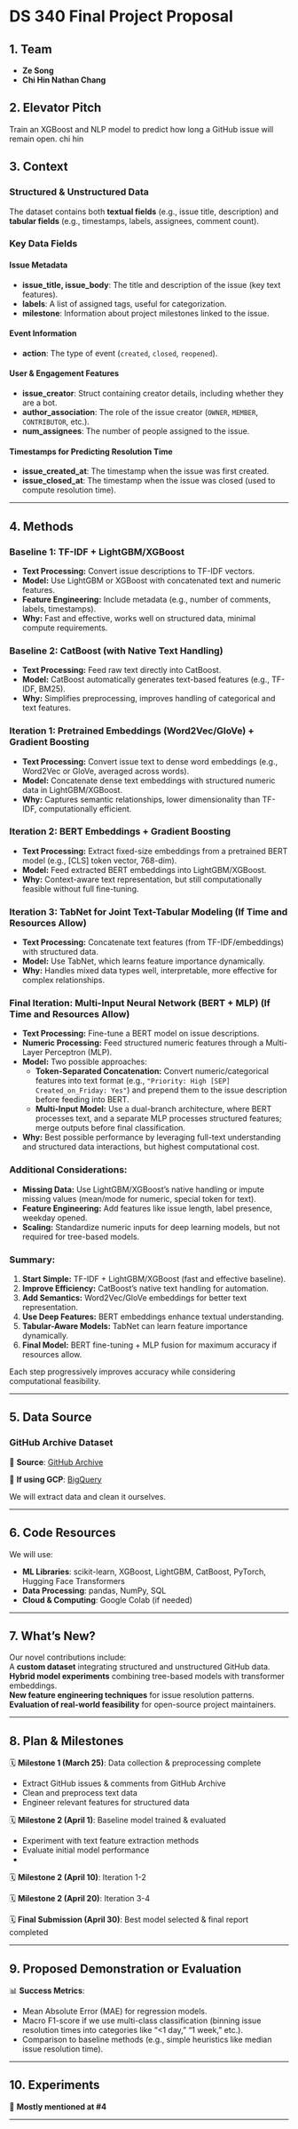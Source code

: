 # DS 340 Final Project Proposal

## 1. Team
- **Ze Song**  
- **Chi Hin Nathan Chang**  

## 2. Elevator Pitch
Train an XGBoost and NLP model to predict how long a GitHub issue will remain open. chi hin 

## 3. Context
### Structured & Unstructured Data  
The dataset contains both **textual fields** (e.g., issue title, description) and **tabular fields** (e.g., timestamps, labels, assignees, comment count).  

### Key Data Fields  

#### **Issue Metadata**  
- **issue_title, issue_body**: The title and description of the issue (key text features).  
- **labels**: A list of assigned tags, useful for categorization.  
- **milestone**: Information about project milestones linked to the issue.  

#### **Event Information**  
- **action**: The type of event (`created`, `closed`, `reopened`).  

#### **User & Engagement Features**  
- **issue_creator**: Struct containing creator details, including whether they are a bot.  
- **author_association**: The role of the issue creator (`OWNER`, `MEMBER`, `CONTRIBUTOR`, etc.).  
- **num_assignees**: The number of people assigned to the issue.  

#### **Timestamps for Predicting Resolution Time**  
- **issue_created_at**: The timestamp when the issue was first created.  
- **issue_closed_at**: The timestamp when the issue was closed (used to compute resolution time).  
---

## 4. Methods

### Baseline 1: TF-IDF + LightGBM/XGBoost
- **Text Processing:** Convert issue descriptions to TF-IDF vectors.
- **Model:** Use LightGBM or XGBoost with concatenated text and numeric features.
- **Feature Engineering:** Include metadata (e.g., number of comments, labels, timestamps).
- **Why:** Fast and effective, works well on structured data, minimal compute requirements.

### Baseline 2: CatBoost (with Native Text Handling)
- **Text Processing:** Feed raw text directly into CatBoost.
- **Model:** CatBoost automatically generates text-based features (e.g., TF-IDF, BM25).
- **Why:** Simplifies preprocessing, improves handling of categorical and text features.

### Iteration 1: Pretrained Embeddings (Word2Vec/GloVe) + Gradient Boosting
- **Text Processing:** Convert issue text to dense word embeddings (e.g., Word2Vec or GloVe, averaged across words).
- **Model:** Concatenate dense text embeddings with structured numeric data in LightGBM/XGBoost.
- **Why:** Captures semantic relationships, lower dimensionality than TF-IDF, computationally efficient.

### Iteration 2: BERT Embeddings + Gradient Boosting
- **Text Processing:** Extract fixed-size embeddings from a pretrained BERT model (e.g., [CLS] token vector, 768-dim).
- **Model:** Feed extracted BERT embeddings into LightGBM/XGBoost.
- **Why:** Context-aware text representation, but still computationally feasible without full fine-tuning.

### Iteration 3: TabNet for Joint Text-Tabular Modeling (If Time and Resources Allow)
- **Text Processing:** Concatenate text features (from TF-IDF/embeddings) with structured data.
- **Model:** Use TabNet, which learns feature importance dynamically.
- **Why:** Handles mixed data types well, interpretable, more effective for complex relationships.

### Final Iteration: Multi-Input Neural Network (BERT + MLP) (If Time and Resources Allow)
- **Text Processing:** Fine-tune a BERT model on issue descriptions.
- **Numeric Processing:** Feed structured numeric features through a Multi-Layer Perceptron (MLP).
- **Model:** Two possible approaches:
  - **Token-Separated Concatenation:** Convert numeric/categorical features into text format (e.g., `"Priority: High [SEP] Created_on_Friday: Yes"`) and prepend them to the issue description before feeding into BERT.
  - **Multi-Input Model:** Use a dual-branch architecture, where BERT processes text, and a separate MLP processes structured features; merge outputs before final classification.
- **Why:** Best possible performance by leveraging full-text understanding and structured data interactions, but highest computational cost.

### Additional Considerations:
- **Missing Data:** Use LightGBM/XGBoost’s native handling or impute missing values (mean/mode for numeric, special token for text).
- **Feature Engineering:** Add features like issue length, label presence, weekday opened.
- **Scaling:** Standardize numeric inputs for deep learning models, but not required for tree-based models.

### Summary:
1. **Start Simple:** TF-IDF + LightGBM/XGBoost (fast and effective baseline).
2. **Improve Efficiency:** CatBoost’s native text handling for automation.
3. **Add Semantics:** Word2Vec/GloVe embeddings for better text representation.
4. **Use Deep Features:** BERT embeddings enhance textual understanding.
5. **Tabular-Aware Models:** TabNet can learn feature importance dynamically.
6. **Final Model:** BERT fine-tuning + MLP fusion for maximum accuracy if resources allow.

Each step progressively improves accuracy while considering computational feasibility.

---

## 5. Data Source

### **GitHub Archive Dataset**  
📌 **Source**: [GitHub Archive](https://www.gharchive.org/)

📌 **If using GCP**: [BigQuery](https://console.cloud.google.com/bigquery?project=githubarchive&page=project/)

We will extract data and clean it ourselves.

---

## 6. Code Resources
We will use:  
- **ML Libraries**: scikit-learn, XGBoost, LightGBM, CatBoost, PyTorch, Hugging Face Transformers  
- **Data Processing**: pandas, NumPy, SQL  
- **Cloud & Computing**: Google Colab (if needed)  

---

## 7. What’s New?
Our novel contributions include:  
 A **custom dataset** integrating structured and unstructured GitHub data.  
 **Hybrid model experiments** combining tree-based models with transformer embeddings.  
 **New feature engineering techniques** for issue resolution patterns.  
 **Evaluation of real-world feasibility** for open-source project maintainers.  

---

## 8. Plan & Milestones

🗓 **Milestone 1 (March 25)**: Data collection & preprocessing complete  
   - Extract GitHub issues & comments from GitHub Archive  
   - Clean and preprocess text data  
   - Engineer relevant features for structured data  

🗓 **Milestone 2 (April 1)**: Baseline model trained & evaluated   
   - Experiment with text feature extraction methods  
   - Evaluate initial model performance
   - 
🗓 **Milestone 2 (April 10)**: Iteration 1-2

🗓 **Milestone 2 (April 20)**: Iteration 3-4  

🗓 **Final Submission (April 30)**: Best model selected & final report completed  

---

## 9. Proposed Demonstration or Evaluation

📊 **Success Metrics**:  
- Mean Absolute Error (MAE) for regression models.  
- Macro F1-score if we use multi-class classification (binning issue resolution times into categories like “<1 day,” “1 week,” etc.).  
- Comparison to baseline methods (e.g., simple heuristics like median issue resolution time).  

---

## 10. Experiments
🔬 **Mostly mentioned at #4**   

---

